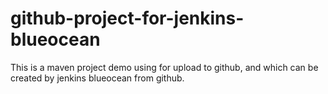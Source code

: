 # github-project-for-jenkins-blueocean
This is a maven project demo using for upload to github, and which can be created by jenkins blueocean from github.
